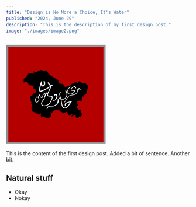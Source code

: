 ```yaml
---
title: "Design is No More a Choice, It's Water"
published: "2024, June 29"
description: "This is the description of my first design post."
image: "./images/image2.png"
---
```


![Alt text](./images/image2.png)

This is the content of the first design post. Added a bit of sentence. Another bit.

## Natural stuff

- Okay
- Nokay
